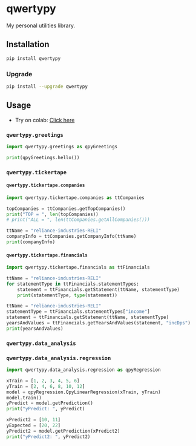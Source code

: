 # qwertypy

My personal utilities library.

## Installation

```bash
pip install qwertypy
```

### Upgrade

```bash
pip install --upgrade qwertypy
```

## Usage

-   Try on colab: [Click here](https://colab.research.google.com/drive/1SK96YfBgIPY-CKNfvQxvBKkJnNA7fSCe?usp=sharing)

### `qwertypy.greetings`

```py
import qwertypy.greetings as qpyGreetings

print(qpyGreetings.hello())
```

### `qwertypy.tickertape`

#### `qwertypy.tickertape.companies`

```py
import qwertypy.tickertape.companies as ttCompanies

topCompanies = ttCompanies.getTopCompanies()
print("TOP = ", len(topCompanies))
# print("ALL = ", len(ttCompanies.getAllCompanies()))

ttName = "reliance-industries-RELI"
companyInfo = ttCompanies.getCompanyInfo(ttName)
print(companyInfo)
```

#### `qwertypy.tickertape.financials`

```py
import qwertypy.tickertape.financials as ttFinancials

ttName = "reliance-industries-RELI"
for statementType in ttFinancials.statementTypes:
    statement = ttFinancials.getStatement(ttName, statementType)
    print(statementType, type(statement))

ttName = "reliance-industries-RELI"
statementType = ttFinancials.statementTypes["income"]
statement = ttFinancials.getStatement(ttName, statementType)
yearsAndValues = ttFinancials.getYearsAndValues(statement, "incDps")
print(yearsAndValues)
```

### `qwertypy.data_analysis`

### `qwertypy.data_analysis.regression`

```py
import qwertypy.data_analysis.regression as qpyRegression

xTrain = [1, 2, 3, 4, 5, 6]
yTrain = [2, 4, 6, 8, 10, 12]
model = qpyRegression.QpyLinearRegression(xTrain, yTrain)
model.train()
yPredict = model.getPrediction()
print("yPredict: ", yPredict)

xPredict2 = [10, 11]
yExpected = [20, 22]
yPredict2 = model.getPrediction(xPredict2)
print("yPredict2: ", yPredict2)
```
